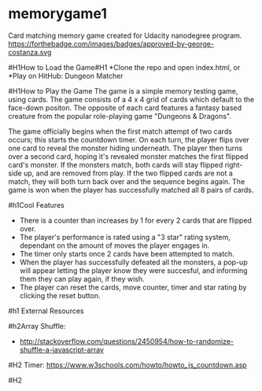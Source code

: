 # memorygame1
Card matching memory game created for Udacity nanodegree program. 
https://forthebadge.com/images/badges/approved-by-george-costanza.svg

#H1How to Load the Game#H1
*Clone the repo and open index.html, or
*Play on HitHub: Dungeon Matcher

#H1How to Play the Game
The game is a simple memory testing game, using cards. The game consists of a 4 x 4 grid of cards which default to the face-down positon.
The opposite of each card features a fantasy based creature from the popular role-playing game "Dungeons & Dragons".

The game officially begins when the first match attempt of two cards occurs; this starts the countdown timer. 
On each turn, the player flips over one card to reveal the monster hiding underneath. 
The player then turns over a second card, hoping it's revealed monster matches the first flipped card's monster.
If the monsters match, both cards will stay flipped right-side up, and are removed from play. 
If the two flipped cards are not a match, they will both turn back over and the sequence begins again.
The game is won when the player has successfully matched all 8 pairs of cards. 

#h1Cool Features
* There is a counter than increases by 1 for every 2 cards that are flipped over.
* The player's performance is rated using a "3 star" rating system, dependant on the amount of moves the player engages in.
* The timer only starts once 2 cards have been attempted to match.
* When the player has successfully defeated all the monsters, a pop-up will appear letting the player know they were succesful, and informing them they can play again, if they wish.
* The player can reset the cards, move counter, timer and star rating by clicking the reset button.

#h1 External Resources

#h2Array Shuffle:
* http://stackoverflow.com/questions/2450954/how-to-randomize-shuffle-a-javascript-array

#H2 Timer:
https://www.w3schools.com/howto/howto_js_countdown.asp

#H2 
